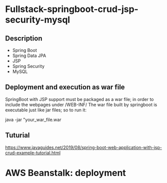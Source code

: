# Fullstack-springboot-crud-jsp-security-mysql

## Description

- Spring Boot
- Spring Data JPA
- JSP 
- Spring Security
- MySQL

## Deployment and execution as war file
SpringBoot with JSP support must be packaged as a war file; in order to include the webpages under /WEB-INF/
The war file built by springboot is executable just like jar files; so to run it:

java -jar "your_war_file.war

## Tuturial
https://www.javaguides.net/2019/08/spring-boot-web-application-with-jsp-crud-example-tutorial.html

# AWS Beanstalk: deployment
